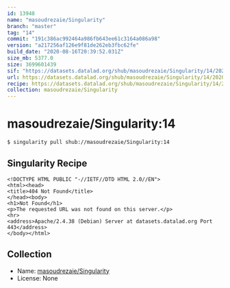 ```yaml
---
id: 13948
name: "masoudrezaie/Singularity"
branch: "master"
tag: "14"
commit: "191c386ac992464a986fb643ee61c3164a086a98"
version: "a217256af126e9f81de262eb3fbc62fe"
build_date: "2020-08-16T20:39:52.031Z"
size_mb: 5377.0
size: 3699601439
sif: "https://datasets.datalad.org/shub/masoudrezaie/Singularity/14/2020-08-16-191c386a-a217256a/a217256af126e9f81de262eb3fbc62fe.sif"
url: https://datasets.datalad.org/shub/masoudrezaie/Singularity/14/2020-08-16-191c386a-a217256a/
recipe: https://datasets.datalad.org/shub/masoudrezaie/Singularity/14/2020-08-16-191c386a-a217256a/Singularity
collection: masoudrezaie/Singularity
---
```


# masoudrezaie/Singularity:14

```bash
$ singularity pull shub://masoudrezaie/Singularity:14
```

## Singularity Recipe

```singularity
<!DOCTYPE HTML PUBLIC "-//IETF//DTD HTML 2.0//EN">
<html><head>
<title>404 Not Found</title>
</head><body>
<h1>Not Found</h1>
<p>The requested URL was not found on this server.</p>
<hr>
<address>Apache/2.4.38 (Debian) Server at datasets.datalad.org Port 443</address>
</body></html>
```

## Collection

 - Name: [masoudrezaie/Singularity](https://github.com/masoudrezaie/Singularity)
 - License: None

